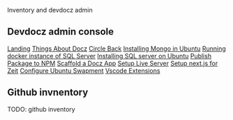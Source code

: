 Inventory and devdocz admin

## Devdocz admin console
[Landing](https://github.com/CliffCrerar/dev-docz/blob/master/src/pages/_landing/index.mdx)
[Things About Docz](https://github.com/CliffCrerar/dev-docz/blob/master/src/pages/about-docz/about-docz.mdx)
[Circle Back](https://github.com/CliffCrerar/dev-docz/blob/master/src/pages/circle-back/circle-back.mdx)
[Installing Mongo in Ubuntu](https://github.com/CliffCrerar/dev-docz/blob/master/src/pages/mongo-ubuntu/mongodb-ubuntu.mdx)
[Running docker instance of SQL Server](https://github.com/CliffCrerar/dev-docz/blob/master/src/pages/ms-sql-server-docker/ms-sql-server-docker.mdx)
[Installing SQL server on Ubuntu](https://github.com/CliffCrerar/dev-docz/blob/master/src/pages/ms-sql-server-ubuntu/ms-sql-server-ubuntu.mdx)
[Publish Package to NPM](https://github.com/CliffCrerar/dev-docz/blob/master/src/pages/publidh-npm/publish-npm.mdx)
[Scaffold a Docz App](https://github.com/CliffCrerar/dev-docz/blob/master/src/pages/scaffolding-docz-app/scaffolding-docz-app.mdx)
[Setup Live Server](https://github.com/CliffCrerar/dev-docz/blob/master/src/pages/setup-live-server/setup-live-server.mdx)
[Setup next.js for Zeit](https://github.com/CliffCrerar/dev-docz/blob/master/src/pages/stup-nextjs/setup-nextjs.mdx)
[Configure Ubuntu Swapment](https://github.com/CliffCrerar/dev-docz/blob/master/src/pages/ubuntu-swap-mem/ubuntu-swap-mem.mdx)
[Vscode Extensions](https://github.com/CliffCrerar/dev-docz/blob/master/src/pages/vscode-dev-extensions/vscode-dev-extensions.mdx)

## Github invnentory

TODO: github inventory
